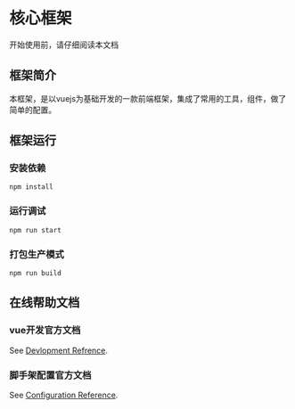 # 核心框架
开始使用前，请仔细阅读本文档

## 框架简介
本框架，是以vuejs为基础开发的一款前端框架，集成了常用的工具，组件，做了简单的配置。


## 框架运行

### 安装依赖
```
npm install
```

### 运行调试
```
npm run start
```

### 打包生产模式
```
npm run build
```

## 在线帮助文档

### vue开发官方文档
See [Devlopment Refrence](https://cn.vuejs.org/v2/guide/).

### 脚手架配置官方文档
See [Configuration Reference](https://cli.vuejs.org/config/).


